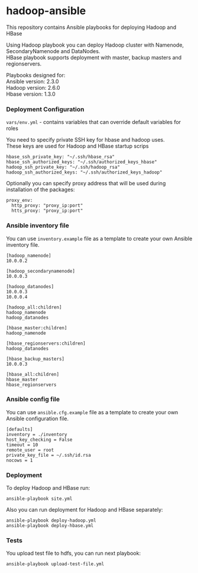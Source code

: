 # hadoop-ansible  
This repository contains Ansible playbooks for deploying Hadoop and HBase  

Using Hadoop playbook you can deploy Hadoop cluster with Namenode, SecondaryNamenode and DataNodes.  
HBase playbook supports deployment with master, backup masters and regionservers.  

Playbooks designed for:  
Ansible version: 2.3.0  
Hadoop version: 2.6.0  
Hbase version: 1.3.0  

### Deployment Configuration  

`vars/env.yml`  - contains variables that can override default variables for roles

You need to specify private SSH key for hbase and hadoop uses.  
These keys are used for Hadoop and HBase startup scrips  

```
hbase_ssh_private_key: "~/.ssh/hbase_rsa"
hbase_ssh_authorized_keys: "~/.ssh/authorized_keys_hbase"
hadoop_ssh_private_key: "~/.ssh/hadoop_rsa"
hadoop_ssh_authorized_keys: "~/.ssh/authorized_keys_hadoop"
```

Optionally you can specify proxy address that will be used during installation of the packages:  

```
proxy_env:
  http_proxy: "proxy_ip:port"
  htts_proxy: "proxy_ip:port"
```

### Ansible inventory file

You can use `inventory.example` file as a template to create your own Ansible inventory file.

```
[hadoop_namenode]
10.0.0.2

[hadoop_secondarynamenode]
10.0.0.3

[hadoop_datanodes]
10.0.0.3
10.0.0.4

[hadoop_all:children]
hadoop_namenode
hadoop_datanodes

[hbase_master:children]
hadoop_namenode

[hbase_regionservers:children]
hadoop_datanodes

[hbase_backup_masters]
10.0.0.3

[hbase_all:children]
hbase_master
hbase_regionservers

```

### Ansible config file  

You can use `ansible.cfg.example` file as a template to create your own Ansible configuration file.

```
[defaults]
inventory = ./inventory
host_key_checking = False
timeout = 10
remote_user = root
private_key_file = ~/.ssh/id.rsa
nocows = 1
```

### Deployment

To deploy Hadoop and HBase run:

```
ansible-playbook site.yml
```
Also you can run deployment for Hadoop and HBase separately:

```
ansible-playbook deploy-hadoop.yml
ansible-playbook deploy-hbase.yml
```

### Tests

You upload test file to hdfs, you can run next playbook:  

```
ansible-playbook upload-test-file.yml
```

